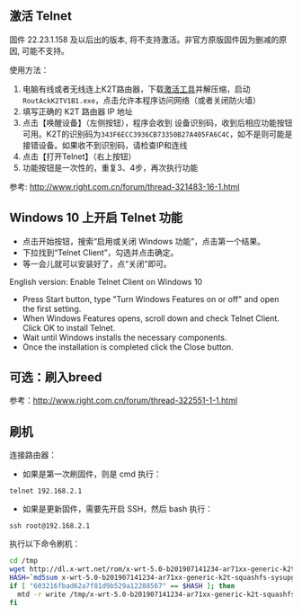 ## 激活 Telnet

固件 22.23.1.158 及以后出的版本, 将不支持激活。非官方原版固件因为删减的原因, 可能不支持。

使用方法：
1. 电脑有线或者无线连上K2T路由器，下载[激活工具](RoutAckK2TV1B1.zip)并解压缩，启动<code>RoutAckK2TV1B1.exe</code>，点击允许本程序访问网络（或者关闭防火墙）
2. 填写正确的 K2T 路由器 IP 地址
3. 点击【唤醒设备】（左侧按钮），程序会收到 设备识别码，收到后相应功能按钮可用。K2T的识别码为<code>343F6ECC3936CB73350B27A405FA6C4C</code>，如不是则可能是接错设备。如果收不到识别码，请检查IP和连线
4. 点击【打开Telnet】（右上按钮）
5. 功能按钮是一次性的，重复3、4步，再次执行功能

参考: http://www.right.com.cn/forum/thread-321483-16-1.html

## Windows 10 上开启 Telnet 功能
* 点击开始按钮，搜索“启用或关闭 Windows 功能”，点击第一个结果。
* 下拉找到“Telnet Client”，勾选并点击确定。
* 等一会儿就可以安装好了，点“关闭”即可。

English version: Enable Telnet Client on Windows 10

* Press Start button, type "Turn Windows Features on or off" and open the first setting.
* When Windows Features opens, scroll down and check Telnet Client. Click OK to install Telnet.
* Wait until Windows installs the necessary components.
* Once the installation is completed click the Close button.

## 可选：刷入breed
参考：http://www.right.com.cn/forum/thread-322551-1-1.html

## 刷机
连接路由器：
* 如果是第一次刷固件，则是 cmd 执行：

```telnet 192.168.2.1```

* 如果是更新固件，需要先开启 SSH，然后 bash 执行：

```ssh root@192.168.2.1```

执行以下命令刷机：

```sh
cd /tmp
wget http://dl.x-wrt.net/rom/x-wrt-5.0-b201907141234-ar71xx-generic-k2t-squashfs-sysupgrade.bin
HASH=`md5sum x-wrt-5.0-b201907141234-ar71xx-generic-k2t-squashfs-sysupgrade.bin | awk '{print $1}'`
if [ "603216fbad62a7f81d9b529a12288567" == $HASH ]; then
  mtd -r write /tmp/x-wrt-5.0-b201907141234-ar71xx-generic-k2t-squashfs-sysupgrade.bin firmware
fi
```
